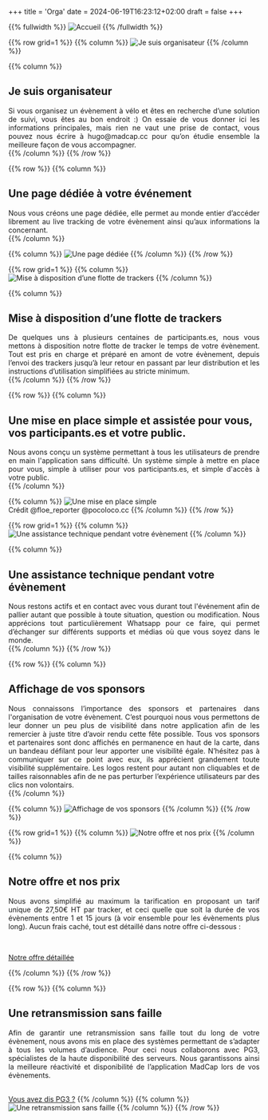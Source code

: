 +++
title = 'Orga'
date = 2024-06-19T16:23:12+02:00
draft = false
+++

<!-- ######  image intro  ###### ? -->
{{% fullwidth %}}
![Accueil](/orga/im-orga-000.jpg)
{{% /fullwidth %}}




<!-- ######  ligne Je suis organisateur GRILLE  ###### ? -->
{{% row grid=1  %}}
{{% column %}}
![Je suis organisateur](/orga/im-orga-001.png)
{{% /column %}}

{{% column %}}
## <div style="text-align: left"> Je suis organisateur </div>

<div style="text-align: justify"> Si vous organisez un évènement à vélo et êtes en recherche d’une solution de suivi, vous êtes au bon endroit :) On essaie de vous donner ici les informations principales, mais rien ne vaut une prise de contact, vous pouvez nous écrire à hugo@madcap.cc pour qu’on étudie ensemble la meilleure façon de vous accompagner. </div>
{{% /column %}}
{{% /row %}}




<!-- ######  ligne Une page dédiée noGRILLE  ###### ? -->
{{% row  %}}
{{% column %}}
## <div style="text-align: left"> Une page dédiée à votre événement </div>

<div style="text-align: justify"> Nous vous créons une page dédiée, elle permet au monde entier d’accéder librement au live tracking de votre évènement ainsi qu’aux informations la concernant. </div>
{{% /column %}}

{{% column %}}
![Une page dédiée](/orga/im-orga-002.jpg)
{{% /column %}}
{{% /row %}}




<!-- ######  ligne Mise à disposition d’une flotte de trackers GRILLE  ###### ? -->
{{% row grid=1  %}}
{{% column %}}
![Mise à disposition d’une flotte de trackers](/orga/im-orga-003.jpg)
{{% /column %}}

{{% column %}}
## <div style="text-align: left"> Mise à disposition d’une flotte de trackers </div>

<div style="text-align: justify"> De quelques uns à plusieurs centaines de participants.es, nous vous mettons à disposition notre flotte de tracker le temps de votre évènement. Tout est pris en charge et préparé en amont de votre évènement, depuis l’envoi des trackers jusqu’à leur retour en passant par leur distribution et les instructions d’utilisation simplifiées au stricte minimum. </div>
{{% /column %}}
{{% /row %}}




<!-- ######  ligne Une mise en place assistée noGRILLE  ###### ? -->
{{% row  %}}
{{% column %}}
## <div style="text-align: left"> Une mise en place simple et assistée pour vous, vos participants.es et votre public. </div>

<div style="text-align: justify"> Nous avons conçu un système permettant à tous les utilisateurs de prendre en main l'application sans difficulté. Un système simple à mettre en place pour vous, simple à utiliser pour vos participants.es, et simple d'accès à votre public. </div>
{{% /column %}}

{{% column %}}
![Une mise en place simple](/orga/im-orga-004.jpg)  
Crédit @floe_reporter @pocoloco.cc
{{% /column %}}
{{% /row %}}




<!-- ######  ligne Une assistance technique pendant votre évènement GRILLE  ###### ? -->
{{% row grid=1  %}}
{{% column %}}
![Une assistance technique pendant votre évènement](/orga/im-orga-005.png)
{{% /column %}}

{{% column %}}
## <div style="text-align: left"> Une assistance technique pendant votre évènement </div>

<div style="text-align: justify"> Nous restons actifs et en contact avec vous durant tout l'événement afin de pallier autant que possible à toute situation, question ou modification. Nous apprécions tout particulièrement Whatsapp pour ce faire, qui permet d’échanger sur différents supports et médias où que vous soyez dans le monde. </div>
{{% /column %}}
{{% /row %}}




<!-- ######  ligne Affichage de vos sponsors noGRILLE  ###### ? -->
{{% row  %}} 
{{% column %}}
## <div style="text-align: left"> Affichage de vos sponsors </div>

<div style="text-align: justify"> Nous connaissons l’importance des sponsors et partenaires dans l'organisation de votre évènement. C’est pourquoi nous vous permettons de leur donner un peu plus de visibilité dans notre application afin de les remercier à juste titre d’avoir rendu cette fête possible. Tous vos sponsors et partenaires sont donc affichés en permanence en haut de la carte, dans un bandeau défilant pour leur apporter une visibilité égale. N’hésitez pas à communiquer sur ce point avec eux, ils apprécient grandement toute visibilité supplémentaire.
Les logos restent pour autant non cliquables et de tailles raisonnables afin de ne pas perturber l’expérience utilisateurs par des clics non volontairs. </div>
{{% /column %}}

{{% column %}}
![Affichage de vos sponsors](/orga/im-orga-006.png)
{{% /column %}}
{{% /row %}}








<!-- ######  Ligne Notre offre et nos prix  ###### ? -->
{{% row grid=1  %}}
{{% column %}}
![Notre offre et nos prix](/orga/im-orga-007.png)
{{% /column %}}

{{% column %}}
## <div style="text-align: left"> Notre offre et nos prix </div>

<div style="text-align: justify"> Nous avons simplifié au maximum la tarification en proposant un tarif unique de 27,50€ HT par tracker, et ceci quelle que soit la durée de vos évènements entre 1 et 15 jours (à voir ensemble pour les évènements plus long).
Aucun frais caché, tout est détaillé dans notre offre ci-dessous : </div>

&nbsp;

<a href="/orga/Prix-et-services-MadCap.pdf"> Notre offre détaillée </a>

{{% /column %}}
{{% /row %}}




<!-- ######  ligne Une retransmission sans faille noGRILLE  ###### ? -->
{{% row  %}}
{{% column %}}
## <div style="text-align: left"> Une retransmission sans faille </div>

<div style="text-align: justify"> Afin de garantir une retransmission sans faille tout du long de votre évènement, nous avons mis en place des systèmes permettant de s’adapter à tous les volumes d’audience. Pour ceci nous collaborons avec PG3, spécialistes de la haute disponibilité des serveurs. Nous garantissons ainsi la meilleure réactivité et disponibilité de l’application MadCap lors de vos évènements. </div>
&nbsp;

[Vous avez dis PG3 ?](https://pg3.io/)
{{% /column %}}
{{% column %}}
![Une retransmission sans faille](/orga/im-orga-008.png)
{{% /column %}}
{{% /row %}}





